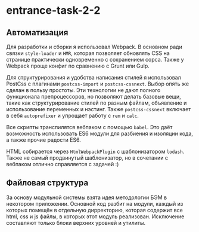# entrance-task-2-2

## Автоматизация
Для разработки и сборки я использовал Webpack. В основном ради связки `style-loader` и `HMR`,
которая позволяет обновлять CSS на странице практически одновременно с сохранением сорса. Также у Webpack проще конфиг по сравнению с Grunt или Gulp.

Для структурирования и удобства написания стилей я использовал PostCss c плагинами `postcss-import` и `postcss-cssnext`. Выбор опять же сделан в пользу простоты. Эти технологии не дают полного функционала препроцессоров, но позволяют делать базовые вещи, такие как структурирование стилей по разным файлам, объявление и использование переменных и нэстинг. Также  `postcss-cssnext` включает в себя `autoprefixer` и упрощает работу с `rem` и `calc`.

Все скрипты транспилятся вебпаком с помощью `babel`. Это даёт возможность использовать ES6 модули для разбиения и изоляции кода, а также прочие радости ES6.

HTML собирается через `HtmlWebpackPlugin` с шаблонизатором `lodash`. Также не самый продвинутый шаблонизатор, но в сочетании с вебпаком отлично справляется с задачей :)

##  Файловая структура
За основу модульной системы взята идея методологии БЭМ в некотором приложении. Основной код разбит на модули, каждый из которых помещён в отдельную дирректорию, которая содержит все html, css и js файлы, в которых этот модуль реализован. Исключение составляют только блоки верхних уровней и утилиты.